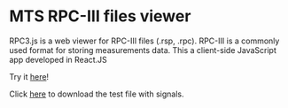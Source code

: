 # MTS RPC-III files viewer

RPC3.js is a web viewer for RPC-III files (.rsp, .rpc). 
RPC-III is a commonly used format for storing measurements data.
This a client-side JavaScript app developed in React.JS

Try it [here](https://htmlpreview.github.io/?https://github.com/galuszkm/RPC3.js/blob/master/example/index.html)!

Click [here](https://github.com/galuszkm/RPC3.js/tree/master/example/SignalExample.rsp) to download the test file with signals.
